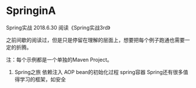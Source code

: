# SpringinA
Spring实战
2018.6.30 阅读《Spring实战3rd》

之前间歇的阅读过，但是只是停留在理解的层面上，想要把每个例子跑通也需要一定的折腾。

注：每个示例都是一个单独的Maven Project。
1. Spring之旅
依赖注入
AOP
bean的初始化过程
spring容器
Spring还有很多值得学习的框架，如安全

